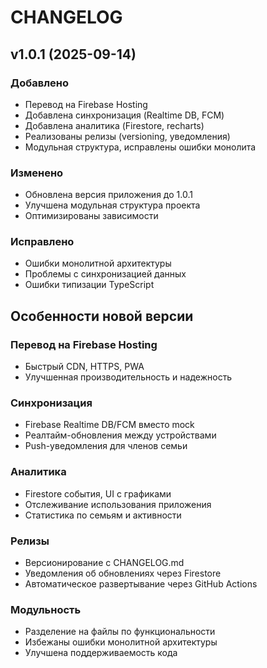 # CHANGELOG

## v1.0.1 (2025-09-14)

### Добавлено
- Перевод на Firebase Hosting
- Добавлена синхронизация (Realtime DB, FCM)
- Добавлена аналитика (Firestore, recharts)
- Реализованы релизы (versioning, уведомления)
- Модульная структура, исправлены ошибки монолита

### Изменено
- Обновлена версия приложения до 1.0.1
- Улучшена модульная структура проекта
- Оптимизированы зависимости

### Исправлено
- Ошибки монолитной архитектуры
- Проблемы с синхронизацией данных
- Ошибки типизации TypeScript

## Особенности новой версии

### Перевод на Firebase Hosting
- Быстрый CDN, HTTPS, PWA
- Улучшенная производительность и надежность

### Синхронизация
- Firebase Realtime DB/FCM вместо mock
- Реалтайм-обновления между устройствами
- Push-уведомления для членов семьи

### Аналитика
- Firestore события, UI с графиками
- Отслеживание использования приложения
- Статистика по семьям и активности

### Релизы
- Версионирование с CHANGELOG.md
- Уведомления об обновлениях через Firestore
- Автоматическое развертывание через GitHub Actions

### Модульность
- Разделение на файлы по функциональности
- Избежаны ошибки монолитной архитектуры
- Улучшена поддерживаемость кода